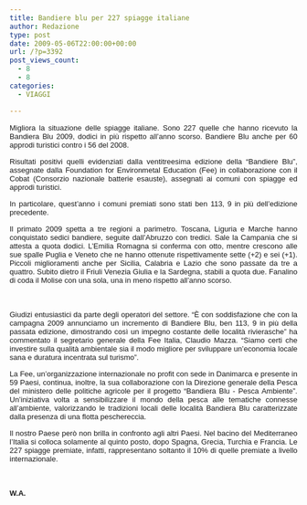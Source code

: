 ```yaml
---
title: Bandiere blu per 227 spiagge italiane
author: Redazione
type: post
date: 2009-05-06T22:00:00+00:00
url: /?p=3392
post_views_count:
  - 8
  - 8
categories:
  - VIAGGI

---
```

<p align="justify" style="margin&#45;bottom: 0cm">
  <font face="Tahoma, sans&#45;serif"><font size="2">Migliora la situazione delle spiagge italiane. Sono 227 quelle che hanno ricevuto la Bandiera Blu 2009, dodici in pi&ugrave; rispetto all&#8217;anno scorso. Bandiere Blu anche per 60 approdi turistici contro i 56 del 2008.</font></font>
</p>

<p align="justify" style="margin&#45;bottom: 0cm">
  <font face="Tahoma, sans&#45;serif"><font size="2">Risultati positivi quelli evidenziati dalla ventitreesima edizione della &ldquo;Bandiere Blu&rdquo;, assegnate dalla Foundation for Environmetal Education (Fee) in collaborazione con il Cobat (Consorzio nazionale batterie esauste), assegnati ai comuni con spiagge ed approdi turistici. </font></font>
</p>

<p align="justify" style="margin&#45;bottom: 0cm">
  <font face="Tahoma, sans&#45;serif"><font size="2">In particolare, quest&#8217;anno i comuni premiati sono stati ben 113, 9 in pi&ugrave; dell&#8217;edizione precedente. </font></font>
</p>

<p align="justify" style="margin&#45;bottom: 0cm">
  <font face="Tahoma, sans&#45;serif"><font size="2">Il primato 2009 spetta a tre regioni a parimetro. Toscana, Liguria e Marche hanno conquistato sedici bandiere, seguite dall&#8217;Abruzzo con tredici. Sale la Campania che si attesta a quota dodici. L&#8217;Emilia Romagna si conferma con otto, mentre crescono alle sue spalle Puglia e Veneto che ne hanno ottenute rispettivamente sette (+2) e sei (+1). Piccoli miglioramenti anche per Sicilia, Calabria e Lazio che sono passate da tre a quattro. Subito dietro il Friuli Venezia Giulia e la Sardegna, stabili a quota due. Fanalino di coda il Molise con una sola, una in meno rispetto all&#8217;anno scorso.</font></font>
</p>

<p align="justify" style="margin&#45;bottom: 0cm">
  &nbsp;
</p>

<p align="justify" style="margin&#45;bottom: 0cm">
  <font face="Tahoma, sans&#45;serif"><font size="2">Giudizi entusiastici da parte degli operatori del settore. &ldquo;&Egrave; con soddisfazione che con la campagna 2009 annunciamo un incremento di Bandiere Blu, ben 113, 9 in pi&ugrave; della passata edizione, dimostrando cos&igrave; un impegno costante delle localit&agrave; rivierasche&rdquo; ha commentato il segretario generale della Fee Italia, Claudio Mazza. &ldquo;Siamo certi che investire sulla qualit&agrave; ambientale sia il modo migliore per sviluppare un&#8217;economia locale sana e duratura incentrata sul turismo&rdquo;. </font></font>
</p>

<p align="justify" style="margin&#45;bottom: 0cm">
  <font face="Tahoma, sans&#45;serif"><font size="2">La Fee, un&#8217;organizzazione internazionale no profit con sede in Danimarca e presente in 59 Paesi, continua, inoltre, la sua collaborazione con la Direzione generale della Pesca del ministero delle politiche agricole per il progetto &ldquo;Bandiera Blu &#45; Pesca Ambiente&rdquo;. Un&#8217;iniziativa volta a sensibilizzare il mondo della pesca alle tematiche connesse all&#8217;ambiente, valorizzando le tradizioni locali delle localit&agrave; Bandiera Blu caratterizzate dalla presenza di una flotta peschereccia. </font></font>
</p>

<p align="justify" style="margin&#45;bottom: 0cm">
  <font face="Tahoma, sans&#45;serif"><font size="2">Il nostro Paese per&ograve; non brilla in confronto agli altri Paesi. Nel bacino del Mediterraneo l&#8217;Italia si colloca solamente al quinto posto, dopo Spagna, Grecia, Turchia e Francia. Le 227 spiagge premiate, infatti, rappresentano soltanto il 10% di quelle premiate a livello internazionale.</font></font>
</p>

<p align="justify" style="margin&#45;bottom: 0cm">
  &nbsp;
</p>

<p align="justify" style="margin&#45;bottom: 0cm">
  <font face="Tahoma, sans&#45;serif"><font size="2"><strong>W.A.</strong></font></font>
</p>
